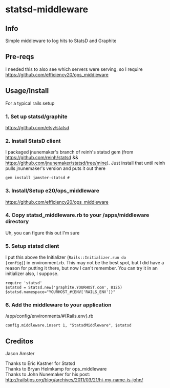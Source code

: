 # statsd-middleware

## Info

Simple middleware to log hits to StatsD and Graphite

## Pre-reqs

I needed this to also see which servers were serving, so I require <a href="https://github.com/efficiency20/ops_middleware">https://github.com/efficiency20/ops_middleware</a>

## Usage/Install

For a typical rails setup

### 1. Set up statsd/graphite

<a href="https://github.com/etsy/statsd">https://github.com/etsy/statsd</a>

### 2. Install StatsD client

I packaged jnunemaker's branch of reinh's statsd gem  (from https://github.com/reinh/statsd && https://github.com/jnunemaker/statsd/tree/mine). Just install that until reinh pulls jnunemaker's version and puts it out there

	gem install jamster-statsd # 

### 3. Install/Setup e20/ops_middleware 

<a href="https://github.com/efficiency20/ops_middleware">https://github.com/efficiency20/ops_middleware</a>


### 4. Copy statsd_middleware.rb to your /apps/middleware directory

Uh, you can figure this out I'm sure

### 5. Setup statsd client

I put this above the Initializer (<code>Rails::Initializer.run do |config|</code>) in environment.rb.  This may not be the best spot, but I did have a reason for putting it there, but now I can't remember.  You can try it in an initializer also, I suppose.

	require 'statsd'
	$statsd = Statsd.new('graphite.YOURHOST.com', 8125)
	$statsd.namespace="YOURHOST_#{ENV['RAILS_ENV']}"


### 6. Add the middleware to your application


/app/config/environments/#{Rails.env}.rb

	config.middleware.insert 1, "StatsdMiddleware", $statsd



## Creditos

Jason Amster

Thanks to Eric Kastner for Statsd<br />
Thanks to Bryan Helmkamp for ops_middleware<br />
Thanks to John Nunemaker for his post: <a href="http://railstips.org/blog/archives/2011/03/21/hi-my-name-is-john/">http://railstips.org/blog/archives/2011/03/21/hi-my-name-is-john/</a><br />

